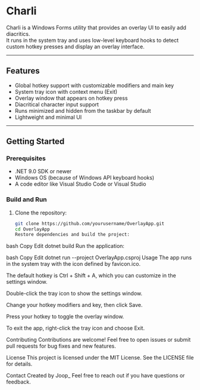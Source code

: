 # Charli

Charli is a Windows Forms utility that provides an overlay UI to easily add diacritics.  
It runs in the system tray and uses low-level keyboard hooks to detect custom hotkey presses and display an overlay interface.

---

## Features

- Global hotkey support with customizable modifiers and main key
- System tray icon with context menu (Exit)
- Overlay window that appears on hotkey press
- Diacritical character input support
- Runs minimized and hidden from the taskbar by default
- Lightweight and minimal UI

---

## Getting Started

### Prerequisites

- .NET 9.0 SDK or newer
- Windows OS (because of Windows API keyboard hooks)
- A code editor like Visual Studio Code or Visual Studio

### Build and Run

1. Clone the repository:

   ```bash
   git clone https://github.com/yourusername/OverlayApp.git
   cd OverlayApp
   Restore dependencies and build the project:
   ```

bash
Copy
Edit
dotnet build
Run the application:

bash
Copy
Edit
dotnet run --project OverlayApp.csproj
Usage
The app runs in the system tray with the icon defined by favicon.ico.

The default hotkey is Ctrl + Shift + A, which you can customize in the settings window.

Double-click the tray icon to show the settings window.

Change your hotkey modifiers and key, then click Save.

Press your hotkey to toggle the overlay window.

To exit the app, right-click the tray icon and choose Exit.

Contributing
Contributions are welcome!
Feel free to open issues or submit pull requests for bug fixes and new features.

License
This project is licensed under the MIT License. See the LICENSE file for details.

Contact
Created by Joop\_
Feel free to reach out if you have questions or feedback.
